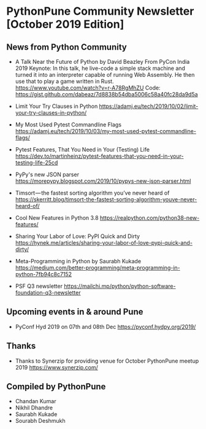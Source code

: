 # PythonPune Community Newsletter [October 2019 Edition]

## News from Python Community

* A Talk Near the Future of Python by David Beazley
  From PyCon India 2019 Keynote:
  In this talk, he live-code a simple stack machine and turned it into an
  interpreter capable of running Web Assembly. He then use that to play a game written in Rust. 
  https://www.youtube.com/watch?v=r-A78RgMhZU
  Code: https://gist.github.com/dabeaz/7d8838b54dba5006c58a40fc28da9d5a

* Limit Your Try Clauses in Python 
  https://adamj.eu/tech/2019/10/02/limit-your-try-clauses-in-python/

* My Most Used Pytest Commandline Flags 
  https://adamj.eu/tech/2019/10/03/my-most-used-pytest-commandline-flags/

* Pytest Features, That You Need in Your (Testing) Life
  https://dev.to/martinheinz/pytest-features-that-you-need-in-your-testing-life-25cd

* PyPy's new JSON parser 
  https://morepypy.blogspot.com/2019/10/pypys-new-json-parser.html

* Timsort — the fastest sorting algorithm you’ve never heard of 
  https://skerritt.blog/timsort-the-fastest-sorting-algorithm-youve-never-heard-of/

* Cool New Features in Python 3.8 
  https://realpython.com/python38-new-features/

* Sharing Your Labor of Love: PyPI Quick and Dirty 
  https://hynek.me/articles/sharing-your-labor-of-love-pypi-quick-and-dirty/

* Meta-Programming in Python by Saurabh Kukade 
  https://medium.com/better-programming/meta-programming-in-python-7fb94c8c7152

* PSF Q3 newsletter 
  https://mailchi.mp/python/python-software-foundation-q3-newsletter

## Upcoming events in & around Pune

* PyConf Hyd 2019 on 07th and 08th Dec 
  https://pyconf.hydpy.org/2019/

## Thanks

* Thanks to Synerzip for providing venue for October PythonPune meetup 2019
  https://www.synerzip.com/

## Compiled by PythonPune
   * Chandan Kumar
   * Nikhil Dhandre
   * Saurabh Kukade
   * Sourabh Deshmukh
